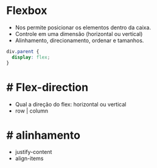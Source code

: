 # Flexbox

- Nos permite posicionar os elementos dentro da caixa.
- Controle em uma dimensão (horizontal ou vertical)
- Alinhamento, direcionamento, ordenar e tamanhos.

```css
div.parent {
  display: flex;
}
```

# # Flex-direction

- Qual a direção do flex: horizontal ou vertical
- row | column

# # alinhamento

- justify-content
- align-items
